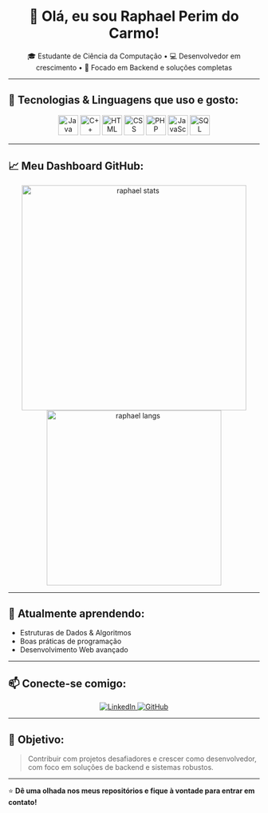 <h1 align="center">👋 Olá, eu sou Raphael Perim do Carmo!</h1>

<p align="center">
  🎓 Estudante de Ciência da Computação • 💻 Desenvolvedor em crescimento • 🚀 Focado em Backend e soluções completas
</p>

---

## 🚀 Tecnologias & Linguagens que uso e gosto:
<p align="center">
  <img src="https://cdn.jsdelivr.net/gh/devicons/devicon/icons/java/java-original.svg" width="40" height="40" alt="Java"/> 
  <img src="https://cdn.jsdelivr.net/gh/devicons/devicon/icons/cplusplus/cplusplus-original.svg" width="40" height="40" alt="C++"/> 
  <img src="https://cdn.jsdelivr.net/gh/devicons/devicon/icons/html5/html5-original.svg" width="40" height="40" alt="HTML"/> 
  <img src="https://cdn.jsdelivr.net/gh/devicons/devicon/icons/css3/css3-original.svg" width="40" height="40" alt="CSS"/> 
  <img src="https://cdn.jsdelivr.net/gh/devicons/devicon/icons/php/php-original.svg" width="40" height="40" alt="PHP"/> 
  <img src="https://cdn.jsdelivr.net/gh/devicons/devicon/icons/javascript/javascript-original.svg" width="40" height="40" alt="JavaScript"/> 
  <img src="https://cdn.jsdelivr.net/gh/devicons/devicon/icons/mysql/mysql-original.svg" width="40" height="40" alt="SQL"/>
</p>

---

## 📈 Meu Dashboard GitHub:

<p align="center">
  <img src="https://github-readme-stats.vercel.app/api?username=RaphaelPCarmo&show_icons=true&theme=tokyonight&locale=pt-br" alt="raphael stats" width="450"/>
  <img src="https://github-readme-stats.vercel.app/api/top-langs/?username=RaphaelPCarmo&layout=compact&langs_count=7&theme=tokyonight" alt="raphael langs" width="350"/>
</p>

---

## 🌱 Atualmente aprendendo:
- Estruturas de Dados & Algoritmos
- Boas práticas de programação
- Desenvolvimento Web avançado

---

## 📫 Conecte-se comigo:
<p align="center">
  <a href="https://www.linkedin.com/in/raphael-perim-do-carmo-512166315" target="_blank">
    <img src="https://img.shields.io/badge/LinkedIn-blue?style=for-the-badge&logo=linkedin" alt="LinkedIn"/>
  </a>
  <a href="https://github.com/RaphaelPCarmo" target="_blank">
    <img src="https://img.shields.io/badge/GitHub-100000?style=for-the-badge&logo=github&logoColor=white" alt="GitHub"/>
  </a>
</p>

---

## 🎯 Objetivo:
> Contribuir com projetos desafiadores e crescer como desenvolvedor, com foco em soluções de backend e sistemas robustos.

---

⭐ **Dê uma olhada nos meus repositórios e fique à vontade para entrar em contato!**
